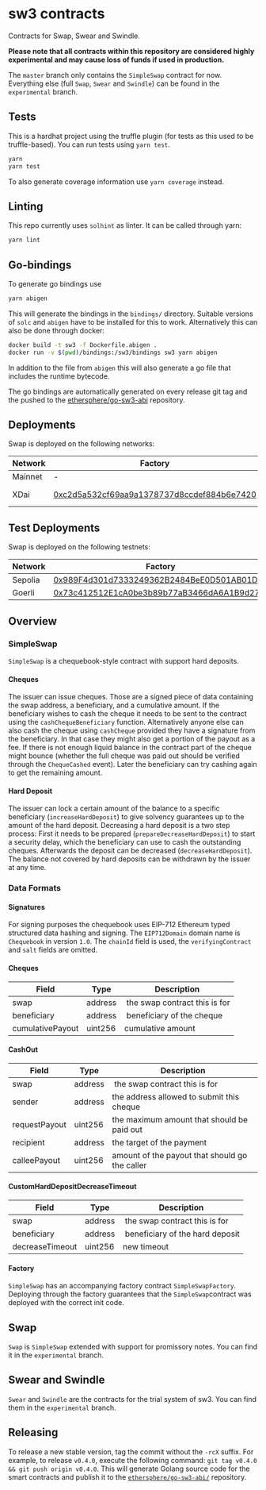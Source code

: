 # sw3 contracts

Contracts for Swap, Swear and Swindle.

**Please note that all contracts within this repository are considered highly experimental and may cause loss of funds if used in production.**

The `master` branch only contains the `SimpleSwap` contract for now. Everything else (full `Swap`, `Swear` and `Swindle`) can be found in the `experimental` branch.

## Tests

This is a hardhat project using the truffle plugin (for tests as this used to be truffle-based). You can run tests using `yarn test`.

```sh
yarn
yarn test
```

To also generate coverage information use `yarn coverage` instead.

## Linting

This repo currently uses `solhint` as linter. It can be called through yarn:

```sh
yarn lint
```

## Go-bindings

To generate go bindings use

```sh
yarn abigen
```

This will generate the bindings in the `bindings/` directory. Suitable versions of `solc` and `abigen` have to be installed for this to work.
Alternatively this can also be done through docker:

```sh
docker build -t sw3 -f Dockerfile.abigen .
docker run -v $(pwd)/bindings:/sw3/bindings sw3 yarn abigen
```

In addition to the file from `abigen` this will also generate a go file that includes the runtime bytecode.

The go bindings are automatically generated on every release git tag and the pushed to the [ethersphere/go-sw3-abi](https://github.com/ethersphere/go-sw3-abi) repository.

## Deployments

Swap is deployed on the following networks:

| Network | Factory                                                                                                                              | Token                                                                                                                                          |
| ------- | ------------------------------------------------------------------------------------------------------------------------------------ | ---------------------------------------------------------------------------------------------------------------------------------------------- |
| Mainnet | -                                                                                                                                    | [0x19062190B1925b5b6689D7073fDfC8c2976EF8Cb](https://etherscan.io/address/0x19062190b1925b5b6689d7073fdfc8c2976ef8cb)                          |
| XDai    | [0xc2d5a532cf69aa9a1378737d8ccdef884b6e7420](https://blockscout.com/xdai/mainnet/address/0xC2d5A532cf69AA9A1378737D8ccDEF884B6E7420) | [0xdbf3ea6f5bee45c02255b2c26a16f300502f68da (bridged)](https://blockscout.com/xdai/mainnet/address/0xdbf3ea6f5bee45c02255b2c26a16f300502f68da) |

## Test Deployments

Swap is deployed on the following testnets:

| Network | Factory                                                                                                                       | Token                                                                                                                         |
| ------- | ----------------------------------------------------------------------------------------------------------------------------- | ----------------------------------------------------------------------------------------------------------------------------- |
| Sepolia | [0x989F4d301d7333249362B2484BeE0D501AB01DCa](https://sepolia.etherscan.io/address/0x989F4d301d7333249362B2484BeE0D501AB01DCa) | [0x543dDb01Ba47acB11de34891cD86B675F04840db](https://sepolia.etherscan.io/address/0x543dDb01Ba47acB11de34891cD86B675F04840db) |
| Goerli  | [0x73c412512E1cA0be3b89b77aB3466dA6A1B9d273](https://goerli.etherscan.io/address/0x73c412512E1cA0be3b89b77aB3466dA6A1B9d273)  | [0x2aC3c1d3e24b45c6C310534Bc2Dd84B5ed576335](https://goerli.etherscan.io/address/0x2aC3c1d3e24b45c6C310534Bc2Dd84B5ed576335)  |

## Overview

### SimpleSwap

`SimpleSwap` is a chequebook-style contract with support hard deposits.

#### Cheques

The issuer can issue cheques. Those are a signed piece of data containing the swap address, a beneficiary, and a cumulative amount. If the beneficiary wishes to cash the cheque it needs to be sent to the contract using the `cashChequeBeneficiary` function. Alternatively anyone else can also cash the cheque using `cashCheque` provided they have a signature from the beneficiary. In that case they might also get a portion of the payout as a fee. If there is not enough liquid balance in the contract part of the cheque might bounce (whether the full cheque was paid out should be verified through the `ChequeCashed` event). Later the beneficiary can try cashing again to get the remaining amount.

#### Hard Deposit

The issuer can lock a certain amount of the balance to a specific beneficiary (`increaseHardDeposit`) to give solvency guarantees up to the amount of the hard deposit. Decreasing a hard deposit is a two step process: First it needs to be prepared (`prepareDecreaseHardDeposit`) to start a security delay, which the beneficiary can use to cash the outstanding cheques. Afterwards the deposit can be decreased (`decreaseHardDeposit`).
The balance not covered by hard deposits can be withdrawn by the issuer at any time.

### Data Formats

#### Signatures

For signing purposes the chequebook uses EIP-712 Ethereum typed structured data hashing and signing. The `EIP712Domain` domain name is `Chequebook` in version `1.0`. The `chainId` field is used, the `verifyingContract` and `salt` fields are omitted.

#### Cheques

| Field            | Type    | Description                    |
| ---------------- | ------- | ------------------------------ |
| swap             | address |  the swap contract this is for |
| beneficiary      | address |  beneficiary of the cheque     |
| cumulativePayout | uint256 | cumulative amount              |

#### CashOut

| Field         | Type    | Description                                    |
| ------------- | ------- | ---------------------------------------------- |
| swap          | address |  the swap contract this is for                 |
| sender        | address | the address allowed to submit this cheque      |
| requestPayout | uint256 | the maximum amount that should be paid out     |
| recipient     | address | the target of the payment                      |
| calleePayout  | uint256 | amount of the payout that should go the caller |

#### CustomHardDepositDecreaseTimeout

| Field           | Type    | Description                      |
| --------------- | ------- | -------------------------------- |
| swap            | address |  the swap contract this is for   |
| beneficiary     | address |  beneficiary of the hard deposit |
| decreaseTimeout | uint256 | new timeout                      |

#### Factory

`SimpleSwap` has an accompanying factory contract `SimpleSwapFactory`. Deploying through the factory guarantees that the `SimpleSwap`contract was deployed with the correct init code.

## Swap

`Swap` is `SimpleSwap` extended with support for promissory notes. You can find it in the `experimental` branch.

## Swear and Swindle

`Swear` and `Swindle` are the contracts for the trial system of sw3. You can find them in the `experimental` branch.

## Releasing

To release a new stable version, tag the commit without the `-rcX` suffix.
For example, to release `v0.4.0`, execute the following command: `git tag v0.4.0 && git push origin v0.4.0`.
This will generate Golang source code for the smart contracts and publish it to the [`ethersphere/go-sw3-abi/`](https://github.com/ethersphere/go-sw3-abi/) repository.
